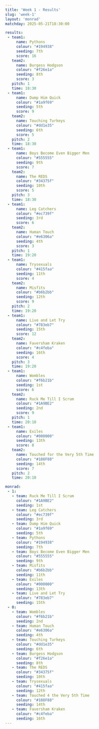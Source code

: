 ```yaml
---
title: 'Week 1 - Results'
slug: 'week-1'
layout: 'monrad'
matchday: 2025-05-21T18:30:00

results:
 - team1:
     name: Pythons
     colour: "#194938"
     seeding: 7th
     score: 16
   team2:
     name: Burgess Hodgson
     colour: "#f26e1a"
     seeding: 8th
     score: 3
   pitch: 1
   time: 18:30
 - team1:
     name: Dump Him Quick
     colour: "#1a9f69"
     seeding: 5th
     score: 9
   team2:
     name: Touching Turkeys
     colour: "#dd1e35"
     seeding: 6th
     score: 5
   pitch: 2
   time: 18:30
 - team1:
     name: Boys Become Even Bigger Men
     colour: "#555555"
     seeding: 9th
     score: 7
   team2:
     name: The REDS
     colour: "#34375f"
     seeding: 10th
     score: 5
   pitch: 3
   time: 18:30
 - team1:
     name: Leg Catchers
     colour: "#ec739f"
     seeding: 3rd
     score: 6
   team2:
     name: Human Touch
     colour: "#e6306a"
     seeding: 4th
     score: 3
   pitch: 1
   time: 19:20
 - team1:
     name: Trysexuals
     colour: "#415faa"
     seeding: 11th
     score: 4
   team2:
     name: Misfits
     colour: "#b6b2bb"
     seeding: 12th
     score: 9
   pitch: 2
   time: 19:20
 - team1:
     name: Live and Let Try
     colour: "#783eb7"
     seeding: 15th
     score: 12
   team2:
     name: Faversham Kraken
     colour: "#c4feba"
     seeding: 16th
     score: 4
   pitch: 3
   time: 19:20
 - team1:
     name: Wombles
     colour: "#f6b21b"
     seeding: 1st
     score: 6
   team2:
     name: Ruck Me Till I Scrum
     colour: "#1A9BE2"
     seeding: 2nd
     score: 9
   pitch: 1
   time: 20:10
 - team1:
     name: Exiles
     colour: "#000000"
     seeding: 13th
     score: 8
   team2:
     name: Touched for the Very 5th Time
     colour: "#188F88"
     seeding: 14th
     score: 7
   pitch: 2
   time: 20:10

monrad:
 - 1:
   - team: Ruck Me Till I Scrum
     colour: "#1A9BE2"
     seeding: 1st
   - team: Leg Catchers
     colour: "#ec739f"
     seeding: 3rd
   - team: Dump Him Quick
     colour: "#1a9f69"
     seeding: 5th
   - team: Pythons
     colour: "#194938"
     seeding: 7th
   - team: Boys Become Even Bigger Men
     colour: "#555555"
     seeding: 9th
   - team: Misfits
     colour: "#b6b2bb"
     seeding: 11th
   - team: Exiles
     colour: "#000000"
     seeding: 13th
   - team: Live and Let Try
     colour: "#783eb7"
     seeding: 15th
 - 0:
   - team: Wombles
     colour: "#f6b21b"
     seeding: 2nd
   - team: Human Touch
     colour: "#e6306a"
     seeding: 4th
   - team: Touching Turkeys
     colour: "#dd1e35"
     seeding: 6th
   - team: Burgess Hodgson
     colour: "#f26e1a"
     seeding: 8th
   - team: The REDS
     colour: "#34375f"
     seeding: 10th
   - team: Trysexuals
     colour: "#415faa"
     seeding: 12th
   - team: Touched 4 the Very 5th Time
     colour: "#188F88"
     seeding: 14th
   - team: Faversham Kraken
     colour: "#c4feba"
     seeding: 16th
---
```


